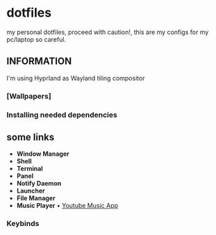 # dotfiles
my personal dotfiles, proceed with caution!, this are my configs for my pc/laptop so careful.


## INFORMATION

I'm using Hyprland as Wayland tiling compositor

### [Wallpapers]

### Installing needed dependencies
## some links

* **Window Manager**
* **Shell** 
* **Terminal** 
* **Panel** 
* **Notify Daemon** 
* **Launcher**  
* **File Manager** 
* **Music Player** • [Youtube Music App ](https://github.com/th-ch/youtube-music)

### Keybinds


